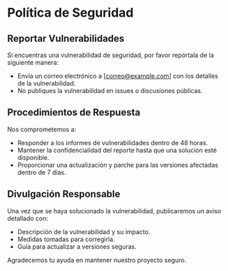 # Política de Seguridad

## Reportar Vulnerabilidades

Si encuentras una vulnerabilidad de seguridad, por favor repórtala de la siguiente manera:

- Envía un correo electrónico a [correo@example.com] con los detalles de la vulnerabilidad.
- No publiques la vulnerabilidad en issues o discusiones públicas.

## Procedimientos de Respuesta

Nos comprometemos a:

- Responder a los informes de vulnerabilidades dentro de 48 horas.
- Mantener la confidencialidad del reporte hasta que una solución esté disponible.
- Proporcionar una actualización y parche para las versiones afectadas dentro de 7 días.

## Divulgación Responsable

Una vez que se haya solucionado la vulnerabilidad, publicaremos un aviso detallado con:

- Descripción de la vulnerabilidad y su impacto.
- Medidas tomadas para corregirla.
- Guía para actualizar a versiones seguras.

Agradecemos tu ayuda en mantener nuestro proyecto seguro.
